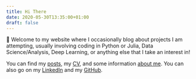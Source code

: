 ```yaml
---
title: Hi There 
date: 2020-05-30T13:35:00+01:00
draft: false
---
```

:wave: Welcome to my website where I occasionally blog about projects I am attempting, usually involving coding in Python or Julia, Data Science/Analysis, Deep Learning, or anything else that I take an interest in!

You can find my [posts](/posts/), my [CV](/cv/cv.pdf), and some information [about me](/about/). You can also go on my [LinkedIn](https://www.linkedin.com/in/nickcalvert/) and my [GitHub](https://github.com/ncalvertuk).
